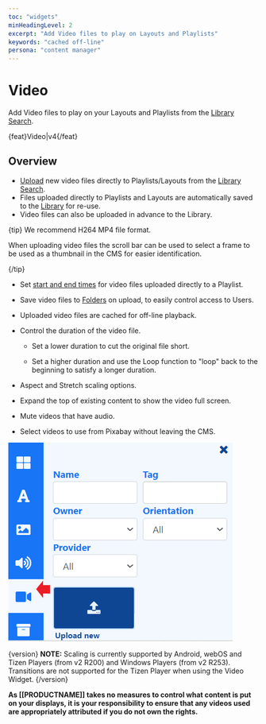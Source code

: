 ```yaml
---
toc: "widgets"
minHeadingLevel: 2
excerpt: "Add Video files to play on Layouts and Playlists"
keywords: "cached off-line"
persona: "content manager"
---
```


# Video 

Add Video files to play on your Layouts and Playlists from the [Library Search](layouts_editor.html#content-toolbar). 

{feat}Video|v4{/feat}

## Overview

- [Upload](media_library.html#content-add-media-upload) new video files directly to Playlists/Layouts from the [Library Search](layouts_editor.html#content-library-search).
- Files uploaded directly to Playlists and Layouts are automatically saved to the [Library](media_library.html) for re-use.
- Video files can also be uploaded in advance to the Library.

{tip}
We recommend H264 MP4 file format.

When uploading video files the scroll bar can be used to select a frame to be used as a thumbnail in the CMS for easier identification.

{/tip}

- Set [start and end times](media_playlists.html#content-widget-expiry-dates) for video files uploaded directly to a Playlist.

- Save video files to [Folders](tour_folders.html#content-saving-to-folders) on upload, to easily control access to Users.

- Uploaded video files are cached for off-line playback.

- Control the duration of the video file.
  - Set a lower duration to cut the original file short.

  - Set a higher duration and use the Loop function to "loop" back to the beginning to satisfy a longer duration.

- Aspect and Stretch scaling options.

- Expand the top of existing content to show the video full screen.

- Mute videos that have audio.

- Select videos to use from Pixabay without leaving the CMS.

  

![Video](img/v4_media_module_video.png)

{version}
**NOTE:**
Scaling is currently supported by Android, webOS and Tizen Players (from v2 R200) and Windows Players (from v2 R253).
Transitions are not supported for the Tizen Player when using the Video Widget.
{/version}

**As [[PRODUCTNAME]] takes no measures to control what content is put on your displays, it is your responsibility to ensure that any videos used are appropriately attributed if you do not own the rights.**